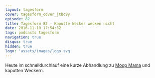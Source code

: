 ```yaml
---
layout: tagesform
cover: tagesform_cover_jtbc9y
episode: 82
title: Tagesform 82 - Kaputte Wecker wecken nicht
date: 2016-11-10 17:54:32
tags: podcasts tagesform
navigation: true
disqus: true
hidden: true
logo: 'assets/images/logo.svg'
---
```


Heute im schnelldurchlauf eine kurze Abhandlung zu [Moop Mama](http://www.moopmama.com/)
und kaputten Weckern.
